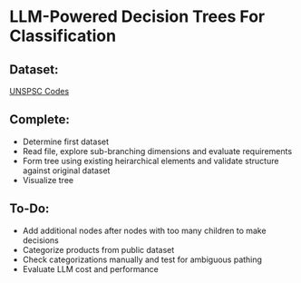 # LLM-Powered Decision Trees For Classification

## Dataset:
[UNSPSC Codes](https://data.ok.gov/dataset/unspsc-codes)

## Complete:
* Determine first dataset
* Read file, explore sub-branching dimensions and evaluate requirements
* Form tree using existing heirarchical elements and validate structure against original dataset
* Visualize tree

## To-Do:
* Add additional nodes after nodes with too many children to make decisions
* Categorize products from public dataset
* Check categorizations manually and test for ambiguous pathing
* Evaluate LLM cost and performance
